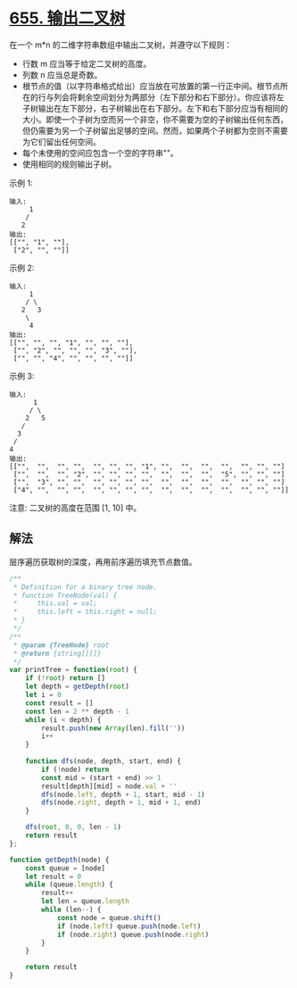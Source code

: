 # [655. 输出二叉树](https://leetcode-cn.com/problems/print-binary-tree/)
在一个 m*n 的二维字符串数组中输出二叉树，并遵守以下规则：

* 行数 m 应当等于给定二叉树的高度。
* 列数 n 应当总是奇数。
* 根节点的值（以字符串格式给出）应当放在可放置的第一行正中间。根节点所在的行与列会将剩余空间划分为两部分（左下部分和右下部分）。你应该将左子树输出在左下部分，右子树输出在右下部分。左下和右下部分应当有相同的大小。即使一个子树为空而另一个非空，你不需要为空的子树输出任何东西，但仍需要为另一个子树留出足够的空间。然而，如果两个子树都为空则不需要为它们留出任何空间。
* 每个未使用的空间应包含一个空的字符串""。
* 使用相同的规则输出子树。

示例 1:
```
输入:
     1
    /
   2
输出:
[["", "1", ""],
 ["2", "", ""]]
```
示例 2:
```
输入:
     1
    / \
   2   3
    \
     4
输出:
[["", "", "", "1", "", "", ""],
 ["", "2", "", "", "", "3", ""],
 ["", "", "4", "", "", "", ""]]
```
示例 3:
```
输入:
      1
     / \
    2   5
   / 
  3 
 / 
4 
输出:
[["",  "",  "", "",  "", "", "", "1", "",  "",  "",  "",  "", "", ""]
 ["",  "",  "", "2", "", "", "", "",  "",  "",  "",  "5", "", "", ""]
 ["",  "3", "", "",  "", "", "", "",  "",  "",  "",  "",  "", "", ""]
 ["4", "",  "", "",  "", "", "", "",  "",  "",  "",  "",  "", "", ""]]
```
注意: 二叉树的高度在范围 [1, 10] 中。
## 解法
层序遍历获取树的深度，再用前序遍历填充节点数值。
```js
/**
 * Definition for a binary tree node.
 * function TreeNode(val) {
 *     this.val = val;
 *     this.left = this.right = null;
 * }
 */
/**
 * @param {TreeNode} root
 * @return {string[][]}
 */
var printTree = function(root) {
    if (!root) return []
    let depth = getDepth(root)
    let i = 0
    const result = []
    const len = 2 ** depth - 1
    while (i < depth) {
        result.push(new Array(len).fill(''))
        i++
    }
    
    function dfs(node, depth, start, end) {
        if (!node) return
        const mid = (start + end) >> 1
        result[depth][mid] = node.val + ''
        dfs(node.left, depth + 1, start, mid - 1)
        dfs(node.right, depth + 1, mid + 1, end)
    }

    dfs(root, 0, 0, len - 1)
    return result
};

function getDepth(node) {
    const queue = [node]
    let result = 0
    while (queue.length) {
        result++
        let len = queue.length
        while (len--) {
            const node = queue.shift()
            if (node.left) queue.push(node.left)
            if (node.right) queue.push(node.right)
        }
    }

    return result
}
```

